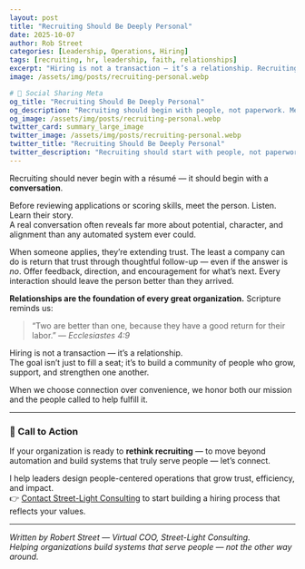 ```yaml
---
layout: post
title: "Recruiting Should Be Deeply Personal"
date: 2025-10-07
author: Rob Street
categories: [Leadership, Operations, Hiring]
tags: [recruiting, hr, leadership, faith, relationships]
excerpt: "Hiring is not a transaction — it’s a relationship. Recruiting should be deeply personal, rooted in genuine connection, honest feedback, and respect for each person’s worth."
image: /assets/img/posts/recruiting-personal.webp

# 🔗 Social Sharing Meta
og_title: "Recruiting Should Be Deeply Personal"
og_description: "Recruiting should begin with people, not paperwork. Meet candidates first, offer feedback, and build relationships rooted in trust and faith."
og_image: /assets/img/posts/recruiting-personal.webp
twitter_card: summary_large_image
twitter_image: /assets/img/posts/recruiting-personal.webp
twitter_title: "Recruiting Should Be Deeply Personal"
twitter_description: "Recruiting should start with people, not paperwork. Relationships come first."
---
```


Recruiting should never begin with a résumé — it should begin with a **conversation**.  

Before reviewing applications or scoring skills, meet the person. Listen. Learn their story.  
A real conversation often reveals far more about potential, character, and alignment than any automated system ever could.

When someone applies, they’re extending trust. The least a company can do is return that trust through thoughtful follow-up — even if the answer is *no*. Offer feedback, direction, and encouragement for what’s next. Every interaction should leave the person better than they arrived.

**Relationships are the foundation of every great organization.** Scripture reminds us:  

> “Two are better than one, because they have a good return for their labor.” — *Ecclesiastes 4:9*  

Hiring is not a transaction — it’s a relationship.  
The goal isn’t just to fill a seat; it’s to build a community of people who grow, support, and strengthen one another.

When we choose connection over convenience, we honor both our mission and the people called to help fulfill it.

---

### 🌟 Call to Action

If your organization is ready to **rethink recruiting** — to move beyond automation and build systems that truly serve people — let’s connect.  

I help leaders design people-centered operations that grow trust, efficiency, and impact.  
👉 [Contact Street-Light Consulting](/contact/) to start building a hiring process that reflects your values.

---

*Written by Robert Street — Virtual COO, Street-Light Consulting.*  
*Helping organizations build systems that serve people — not the other way around.*
